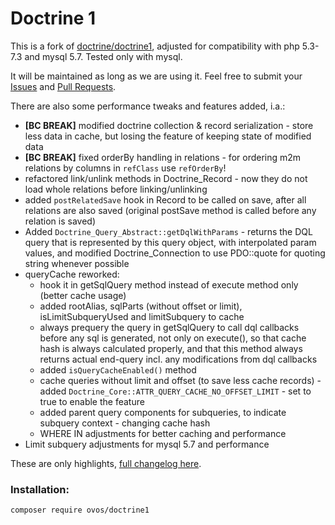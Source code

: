 Doctrine 1
==========

This is a fork of [doctrine/doctrine1](https://github.com/doctrine/doctrine1), adjusted for compatibility with php 5.3-7.3
and mysql 5.7. Tested only with mysql.

It will be maintained as long as we are using it.
Feel free to submit your [Issues](https://github.com/ovos/doctrine1/issues) and [Pull Requests](https://github.com/ovos/doctrine1/pulls).

There are also some performance tweaks and features added, i.a.:
- **[BC BREAK]** modified doctrine collection & record serialization - store less data in cache, but losing the feature of keeping state of modified data
- **[BC BREAK]** fixed orderBy handling in relations - for ordering m2m relations by columns in `refClass` use `refOrderBy`!
- refactored link/unlink methods in Doctrine_Record - now they do not load whole relations before linking/unlinking
- added `postRelatedSave` hook in Record to be called on save, after all relations are also saved (original postSave method is called before any relation is saved)
- Added `Doctrine_Query_Abstract::getDqlWithParams` - returns the DQL query that is represented by this query object, with interpolated param values, and modified Doctrine_Connection to use PDO::quote for quoting string whenever possible
- queryCache reworked:
  - hook it in getSqlQuery method instead of execute method only (better cache usage)
  - added rootAlias, sqlParts (without offset or limit), isLimitSubqueryUsed and limitSubquery to cache
  - always prequery the query in getSqlQuery to call dql callbacks before any sql is generated, not only on execute(), so that cache hash is always calculated properly, and that this method always returns actual end-query incl. any modifications from dql callbacks
  - added `isQueryCacheEnabled()` method
  - cache queries without limit and offset (to save less cache records) - added `Doctrine_Core::ATTR_QUERY_CACHE_NO_OFFSET_LIMIT` - set to true to enable the feature
  - added parent query components for subqueries, to indicate subquery context - changing cache hash
  - WHERE IN adjustments for better caching and performance
- Limit subquery adjustments for mysql 5.7 and performance

These are only highlights, [full changelog here](CHANGELOG.md).


### Installation: 
```
composer require ovos/doctrine1
```
